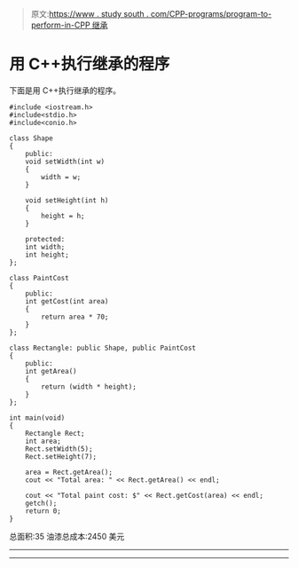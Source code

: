 > 原文:[https://www . study south . com/CPP-programs/program-to-perform-in-CPP 继承](https://www.studytonight.com/cpp-programs/program-to-perform-inheritance-in-cpp)

# 用 C++执行继承的程序

下面是用 C++执行继承的程序。

```
#include <iostream.h>
#include<stdio.h>
#include<conio.h>

class Shape 
{
    public:
    void setWidth(int w) 
    {
	    width = w;
    }

    void setHeight(int h) 
    {
	    height = h;
    }

    protected:
    int width;
    int height;
};

class PaintCost  
{
    public:
    int getCost(int area) 
    {
	    return area * 70;
    }
};

class Rectangle: public Shape, public PaintCost 
{
    public:
    int getArea() 
    {
	    return (width * height);
    }
};

int main(void) 
{
    Rectangle Rect;
    int area;
    Rect.setWidth(5);
    Rect.setHeight(7);

    area = Rect.getArea();
    cout << "Total area: " << Rect.getArea() << endl;

    cout << "Total paint cost: $" << Rect.getCost(area) << endl;
    getch();
    return 0;
}
```

总面积:35
油漆总成本:2450 美元

* * *

* * *